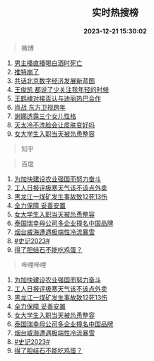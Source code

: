 <div align="center"><h2>实时热搜榜</h2><h4>2023-12-21 15:30:02</h4></div>

> 微博  

1. [男主播直播喝白酒时死亡](https://s.weibo.com/weibo?q=%23%E7%94%B7%E4%B8%BB%E6%92%AD%E7%9B%B4%E6%92%AD%E5%96%9D%E7%99%BD%E9%85%92%E6%97%B6%E6%AD%BB%E4%BA%A1%23&t=31&band_rank=1&Refer=top)<br />
2. [推特崩了](https://s.weibo.com/weibo?q=%E6%8E%A8%E7%89%B9%E5%B4%A9%E4%BA%86&t=31&band_rank=2&Refer=top)<br />
3. [共话北京数字经济发展新蓝图](https://s.weibo.com/weibo?q=%23%E5%85%B1%E8%AF%9D%E5%8C%97%E4%BA%AC%E6%95%B0%E5%AD%97%E7%BB%8F%E6%B5%8E%E5%8F%91%E5%B1%95%E6%96%B0%E8%93%9D%E5%9B%BE%23&t=31&band_rank=3&Refer=top)<br />
4. [王俊凯 都说了少关注我年轻的时候](https://s.weibo.com/weibo?q=%E7%8E%8B%E4%BF%8A%E5%87%AF%20%E9%83%BD%E8%AF%B4%E4%BA%86%E5%B0%91%E5%85%B3%E6%B3%A8%E6%88%91%E5%B9%B4%E8%BD%BB%E7%9A%84%E6%97%B6%E5%80%99&t=31&band_rank=4&Refer=top)<br />
5. [王鹤棣对接否认与迪丽热巴合作](https://s.weibo.com/weibo?q=%23%E7%8E%8B%E9%B9%A4%E6%A3%A3%E5%AF%B9%E6%8E%A5%E5%90%A6%E8%AE%A4%E4%B8%8E%E8%BF%AA%E4%B8%BD%E7%83%AD%E5%B7%B4%E5%90%88%E4%BD%9C%23&t=31&band_rank=5&Refer=top)<br />
6. [肖战 东方卫视跨年](https://s.weibo.com/weibo?q=%E8%82%96%E6%88%98%20%E4%B8%9C%E6%96%B9%E5%8D%AB%E8%A7%86%E8%B7%A8%E5%B9%B4&t=31&band_rank=6&Refer=top)<br />
7. [谢娜透露三个女儿性格](https://s.weibo.com/weibo?q=%23%E8%B0%A2%E5%A8%9C%E9%80%8F%E9%9C%B2%E4%B8%89%E4%B8%AA%E5%A5%B3%E5%84%BF%E6%80%A7%E6%A0%BC%23&t=31&band_rank=7&Refer=top)<br />
8. [天太冷不洗脸会让皮肤变好吗](https://s.weibo.com/weibo?q=%23%E5%A4%A9%E5%A4%AA%E5%86%B7%E4%B8%8D%E6%B4%97%E8%84%B8%E4%BC%9A%E8%AE%A9%E7%9A%AE%E8%82%A4%E5%8F%98%E5%A5%BD%E5%90%97%23&t=31&band_rank=8&Refer=top)<br />
9. [女大学生入职当天被怂恿整容](https://s.weibo.com/weibo?q=%23%E5%A5%B3%E5%A4%A7%E5%AD%A6%E7%94%9F%E5%85%A5%E8%81%8C%E5%BD%93%E5%A4%A9%E8%A2%AB%E6%80%82%E6%81%BF%E6%95%B4%E5%AE%B9%23&t=31&band_rank=9&Refer=top)<br />

> 知乎  


> 百度  

1. [为加快建设农业强国而努力奋斗](https://www.baidu.com/s?wd=%E4%B8%BA%E5%8A%A0%E5%BF%AB%E5%BB%BA%E8%AE%BE%E5%86%9C%E4%B8%9A%E5%BC%BA%E5%9B%BD%E8%80%8C%E5%8A%AA%E5%8A%9B%E5%A5%8B%E6%96%97&sa=fyb_news&rsv_dl=fyb_news)<br />
2. [工人日报评极寒天气该不该点外卖](https://www.baidu.com/s?wd=%E5%B7%A5%E4%BA%BA%E6%97%A5%E6%8A%A5%E8%AF%84%E6%9E%81%E5%AF%92%E5%A4%A9%E6%B0%94%E8%AF%A5%E4%B8%8D%E8%AF%A5%E7%82%B9%E5%A4%96%E5%8D%96&sa=fyb_news&rsv_dl=fyb_news)<br />
3. [黑龙江一煤矿发生事故致12死13伤](https://www.baidu.com/s?wd=%E9%BB%91%E9%BE%99%E6%B1%9F%E4%B8%80%E7%85%A4%E7%9F%BF%E5%8F%91%E7%94%9F%E4%BA%8B%E6%95%85%E8%87%B412%E6%AD%BB13%E4%BC%A4&sa=fyb_news&rsv_dl=fyb_news)<br />
4. [全力保障 妥善安置](https://www.baidu.com/s?wd=%E5%85%A8%E5%8A%9B%E4%BF%9D%E9%9A%9C+%E5%A6%A5%E5%96%84%E5%AE%89%E7%BD%AE&sa=fyb_news&rsv_dl=fyb_news)<br />
5. [女大学生入职当天被怂恿整容](https://www.baidu.com/s?wd=%E5%A5%B3%E5%A4%A7%E5%AD%A6%E7%94%9F%E5%85%A5%E8%81%8C%E5%BD%93%E5%A4%A9%E8%A2%AB%E6%80%82%E6%81%BF%E6%95%B4%E5%AE%B9&sa=fyb_news&rsv_dl=fyb_news)<br />
6. [泰国瑞幸母公司多企业撞名中国品牌](https://www.baidu.com/s?wd=%E6%B3%B0%E5%9B%BD%E7%91%9E%E5%B9%B8%E6%AF%8D%E5%85%AC%E5%8F%B8%E5%A4%9A%E4%BC%81%E4%B8%9A%E6%92%9E%E5%90%8D%E4%B8%AD%E5%9B%BD%E5%93%81%E7%89%8C&sa=fyb_news&rsv_dl=fyb_news)<br />
7. [烟台威海遭遇极端性冷流暴雪](https://www.baidu.com/s?wd=%E7%83%9F%E5%8F%B0%E5%A8%81%E6%B5%B7%E9%81%AD%E9%81%87%E6%9E%81%E7%AB%AF%E6%80%A7%E5%86%B7%E6%B5%81%E6%9A%B4%E9%9B%AA&sa=fyb_news&rsv_dl=fyb_news)<br />
8. [#史记2023#](https://www.baidu.com/s?wd=%23%E5%8F%B2%E8%AE%B02023%23&sa=fyb_news&rsv_dl=fyb_news)<br />
9. [得了胆结石不能吃鸡蛋？](https://www.baidu.com/s?wd=%E5%BE%97%E4%BA%86%E8%83%86%E7%BB%93%E7%9F%B3%E4%B8%8D%E8%83%BD%E5%90%83%E9%B8%A1%E8%9B%8B%EF%BC%9F&sa=fyb_news&rsv_dl=fyb_news)<br />

> 哔哩哔哩  

1. [为加快建设农业强国而努力奋斗](https://www.baidu.com/s?wd=%E4%B8%BA%E5%8A%A0%E5%BF%AB%E5%BB%BA%E8%AE%BE%E5%86%9C%E4%B8%9A%E5%BC%BA%E5%9B%BD%E8%80%8C%E5%8A%AA%E5%8A%9B%E5%A5%8B%E6%96%97&sa=fyb_news&rsv_dl=fyb_news)<br />
2. [工人日报评极寒天气该不该点外卖](https://www.baidu.com/s?wd=%E5%B7%A5%E4%BA%BA%E6%97%A5%E6%8A%A5%E8%AF%84%E6%9E%81%E5%AF%92%E5%A4%A9%E6%B0%94%E8%AF%A5%E4%B8%8D%E8%AF%A5%E7%82%B9%E5%A4%96%E5%8D%96&sa=fyb_news&rsv_dl=fyb_news)<br />
3. [黑龙江一煤矿发生事故致12死13伤](https://www.baidu.com/s?wd=%E9%BB%91%E9%BE%99%E6%B1%9F%E4%B8%80%E7%85%A4%E7%9F%BF%E5%8F%91%E7%94%9F%E4%BA%8B%E6%95%85%E8%87%B412%E6%AD%BB13%E4%BC%A4&sa=fyb_news&rsv_dl=fyb_news)<br />
4. [全力保障 妥善安置](https://www.baidu.com/s?wd=%E5%85%A8%E5%8A%9B%E4%BF%9D%E9%9A%9C+%E5%A6%A5%E5%96%84%E5%AE%89%E7%BD%AE&sa=fyb_news&rsv_dl=fyb_news)<br />
5. [女大学生入职当天被怂恿整容](https://www.baidu.com/s?wd=%E5%A5%B3%E5%A4%A7%E5%AD%A6%E7%94%9F%E5%85%A5%E8%81%8C%E5%BD%93%E5%A4%A9%E8%A2%AB%E6%80%82%E6%81%BF%E6%95%B4%E5%AE%B9&sa=fyb_news&rsv_dl=fyb_news)<br />
6. [泰国瑞幸母公司多企业撞名中国品牌](https://www.baidu.com/s?wd=%E6%B3%B0%E5%9B%BD%E7%91%9E%E5%B9%B8%E6%AF%8D%E5%85%AC%E5%8F%B8%E5%A4%9A%E4%BC%81%E4%B8%9A%E6%92%9E%E5%90%8D%E4%B8%AD%E5%9B%BD%E5%93%81%E7%89%8C&sa=fyb_news&rsv_dl=fyb_news)<br />
7. [烟台威海遭遇极端性冷流暴雪](https://www.baidu.com/s?wd=%E7%83%9F%E5%8F%B0%E5%A8%81%E6%B5%B7%E9%81%AD%E9%81%87%E6%9E%81%E7%AB%AF%E6%80%A7%E5%86%B7%E6%B5%81%E6%9A%B4%E9%9B%AA&sa=fyb_news&rsv_dl=fyb_news)<br />
8. [#史记2023#](https://www.baidu.com/s?wd=%23%E5%8F%B2%E8%AE%B02023%23&sa=fyb_news&rsv_dl=fyb_news)<br />
9. [得了胆结石不能吃鸡蛋？](https://www.baidu.com/s?wd=%E5%BE%97%E4%BA%86%E8%83%86%E7%BB%93%E7%9F%B3%E4%B8%8D%E8%83%BD%E5%90%83%E9%B8%A1%E8%9B%8B%EF%BC%9F&sa=fyb_news&rsv_dl=fyb_news)<br />
